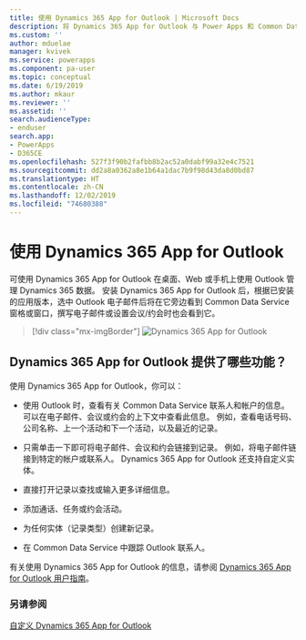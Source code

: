 ```yaml
---
title: 使用 Dynamics 365 App for Outlook | Microsoft Docs
description: 将 Dynamics 365 App for Outlook 与 Power Apps 和 Common Data Service 一起使用。
ms.custom: ''
author: mduelae
manager: kvivek
ms.service: powerapps
ms.component: pa-user
ms.topic: conceptual
ms.date: 6/19/2019
ms.author: mkaur
ms.reviewer: ''
ms.assetid: ''
search.audienceType:
- enduser
search.app:
- PowerApps
- D365CE
ms.openlocfilehash: 527f3f90b2fafbb8b2ac52a0dabf99a32e4c7521
ms.sourcegitcommit: dd2a8a0362a8e1b64a1dac7b9f98d43da8d0bd87
ms.translationtype: HT
ms.contentlocale: zh-CN
ms.lasthandoff: 12/02/2019
ms.locfileid: "74680388"
---
```

# <a name="use-dynamics-365-app-for-outlook"></a>使用 Dynamics 365 App for Outlook

可使用 Dynamics 365 App for Outlook 在桌面、Web 或手机上使用 Outlook 管理 Dynamics 365 数据。 安装 Dynamics 365 App for Outlook 后，根据已安装的应用版本，选中 Outlook 电子邮件后将在它旁边看到 Common Data Service 窗格或窗口，撰写电子邮件或设置会议/约会时也会看到它。


   > [!div class="mx-imgBorder"] 
   > ![Dynamics 365 App for Outlook](media/outlookapp.png "Dynamics 365 App for Outlook")

## <a name="what-dynamics-365-app-for-outlook-offers"></a>Dynamics 365 App for Outlook 提供了哪些功能？

使用 Dynamics 365 App for Outlook，你可以：  
  
- 使用 Outlook 时，查看有关 Common Data Service 联系人和帐户的信息。 可以在电子邮件、会议或约会的上下文中查看此信息。 例如，查看电话号码、公司名称、上一个活动和下一个活动，以及最近的记录。 
  
- 只需单击一下即可将电子邮件、会议和约会链接到记录。 例如，将电子邮件链接到特定的帐户或联系人。 Dynamics 365 App for Outlook 还支持自定义实体。  
  
- 直接打开记录以查找或输入更多详细信息。  
  
- 添加通话、任务或约会活动。  
  
- 为任何实体（记录类型）创建新记录。  
  
- 在 Common Data Service 中跟踪 Outlook 联系人。  

有关使用 Dynamics 365 App for Outlook 的信息，请参阅 [Dynamics 365 App for Outlook 用户指南](https://docs.microsoft.com/dynamics365/customer-engagement/outlook-app/dynamics-365-app-outlook-user-s-guide)。

### <a name="see-also"></a>另请参阅

[自定义 Dynamics 365 App for Outlook](../maker/model-driven-apps/app-for-outlook-customize.md)  


